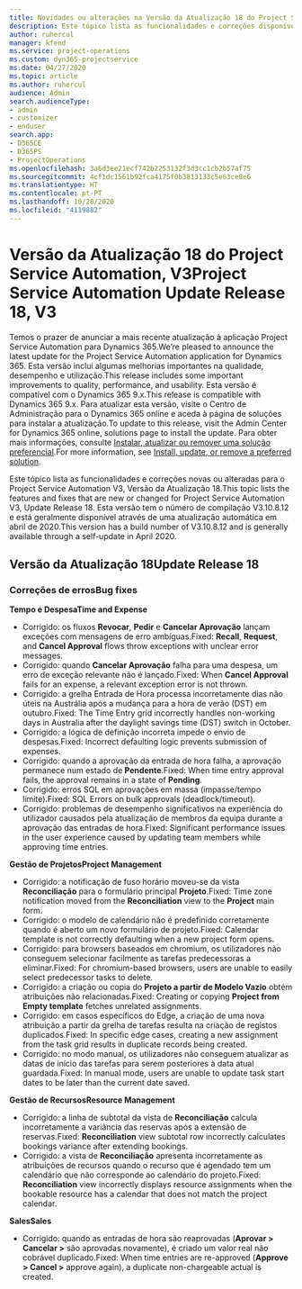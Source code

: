 ```yaml
---
title: Novidades ou alterações na Versão da Atualização 18 do Project Service Automation, V3
description: Este tópico lista as funcionalidades e correções disponíveis no Project Service Automation V3, Versão da Atualização 18, V3.
author: ruhercul
manager: kfend
ms.service: project-operations
ms.custom: dyn365-projectservice
ms.date: 04/27/2020
ms.topic: article
ms.author: ruhercul
audience: Admin
search.audienceType:
- admin
- customizer
- enduser
search.app:
- D365CE
- D365PS
- ProjectOperations
ms.openlocfilehash: 3a6d3ee21ecf742b2253132f3d3cc1cb2b57af75
ms.sourcegitcommit: 4cf1dc1561b92fca4175f0b3813133c5e63ce8e6
ms.translationtype: HT
ms.contentlocale: pt-PT
ms.lasthandoff: 10/28/2020
ms.locfileid: "4119882"
---
```

# <a name="project-service-automation-update-release-18-v3"></a><span data-ttu-id="1bd8a-103">Versão da Atualização 18 do Project Service Automation, V3</span><span class="sxs-lookup"><span data-stu-id="1bd8a-103">Project Service Automation Update Release 18, V3</span></span>

<span data-ttu-id="1bd8a-104">Temos o prazer de anunciar a mais recente atualização à aplicação Project Service Automation para Dynamics 365.</span><span class="sxs-lookup"><span data-stu-id="1bd8a-104">We’re pleased to announce the latest update for the Project Service Automation application for Dynamics 365.</span></span> <span data-ttu-id="1bd8a-105">Esta versão inclui algumas melhorias importantes na qualidade, desempenho e utilização.</span><span class="sxs-lookup"><span data-stu-id="1bd8a-105">This release includes some important improvements to quality, performance, and usability.</span></span> <span data-ttu-id="1bd8a-106">Esta versão é compatível com o Dynamics 365 9.x.</span><span class="sxs-lookup"><span data-stu-id="1bd8a-106">This release is compatible with Dynamics 365 9.x.</span></span> <span data-ttu-id="1bd8a-107">Para atualizar esta versão, visite o Centro de Administração para o Dynamics 365 online e aceda à página de soluções para instalar a atualização.</span><span class="sxs-lookup"><span data-stu-id="1bd8a-107">To update to this release, visit the Admin Center for Dynamics 365 online, solutions page to install the update.</span></span> <span data-ttu-id="1bd8a-108">Para obter mais informações, consulte [Instalar, atualizar ou remover uma solução preferencial](https://docs.microsoft.com/power-platform/admin/install-remove-preferred-solution).</span><span class="sxs-lookup"><span data-stu-id="1bd8a-108">For more information, see [Install, update, or remove a preferred solution](https://docs.microsoft.com/power-platform/admin/install-remove-preferred-solution).</span></span>

<span data-ttu-id="1bd8a-109">Este tópico lista as funcionalidades e correções novas ou alteradas para o Project Service Automation V3, Versão da Atualização 18.</span><span class="sxs-lookup"><span data-stu-id="1bd8a-109">This topic lists the features and fixes that are new or changed for Project Service Automation V3, Update Release 18.</span></span> <span data-ttu-id="1bd8a-110">Esta versão tem o número de compilação V3.10.8.12 e está geralmente disponível através de uma atualização automática em abril de 2020.</span><span class="sxs-lookup"><span data-stu-id="1bd8a-110">This version has a build number of V3.10.8.12 and is generally available through a self-update in April 2020.</span></span>

## <a name="update-release-18"></a><span data-ttu-id="1bd8a-111">Versão da Atualização 18</span><span class="sxs-lookup"><span data-stu-id="1bd8a-111">Update Release 18</span></span>

### <a name="bug-fixes"></a><span data-ttu-id="1bd8a-112">Correções de erros</span><span class="sxs-lookup"><span data-stu-id="1bd8a-112">Bug fixes</span></span>

<span data-ttu-id="1bd8a-113">**Tempo e Despesa**</span><span class="sxs-lookup"><span data-stu-id="1bd8a-113">**Time and Expense**</span></span>

- <span data-ttu-id="1bd8a-114">Corrigido: os fluxos **Revocar**, **Pedir** e **Cancelar Aprovação** lançam exceções com mensagens de erro ambíguas.</span><span class="sxs-lookup"><span data-stu-id="1bd8a-114">Fixed: **Recall**, **Request**, and **Cancel Approval** flows throw exceptions with unclear error messages.</span></span>
- <span data-ttu-id="1bd8a-115">Corrigido: quando **Cancelar Aprovação** falha para uma despesa, um erro de exceção relevante não é lançado.</span><span class="sxs-lookup"><span data-stu-id="1bd8a-115">Fixed: When **Cancel Approval** fails for an expense, a relevant exception error is not thrown.</span></span>
- <span data-ttu-id="1bd8a-116">Corrigido: a grelha Entrada de Hora processa incorretamente dias não úteis na Austrália após a mudança para a hora de verão (DST) em outubro.</span><span class="sxs-lookup"><span data-stu-id="1bd8a-116">Fixed: The Time Entry grid incorrectly handles non-working days in Australia after the daylight savings time (DST) switch in October.</span></span>
- <span data-ttu-id="1bd8a-117">Corrigido: a lógica de definição incorreta impede o envio de despesas.</span><span class="sxs-lookup"><span data-stu-id="1bd8a-117">Fixed: Incorrect defaulting logic prevents submission of expenses.</span></span>
- <span data-ttu-id="1bd8a-118">Corrigido: quando a aprovação da entrada de hora falha, a aprovação permanece num estado de **Pendente**.</span><span class="sxs-lookup"><span data-stu-id="1bd8a-118">Fixed: When time entry approval fails, the approval remains in a state of **Pending**.</span></span>
- <span data-ttu-id="1bd8a-119">Corrigido: erros SQL em aprovações em massa (impasse/tempo limite).</span><span class="sxs-lookup"><span data-stu-id="1bd8a-119">Fixed: SQL Errors on bulk approvals (deadlock/timeout).</span></span>
- <span data-ttu-id="1bd8a-120">Corrigido: problemas de desempenho significativos na experiência do utilizador causados pela atualização de membros da equipa durante a aprovação das entradas de hora.</span><span class="sxs-lookup"><span data-stu-id="1bd8a-120">Fixed: Significant performance issues in the user experience caused by updating team members while approving time entries.</span></span>

<span data-ttu-id="1bd8a-121">**Gestão de Projetos**</span><span class="sxs-lookup"><span data-stu-id="1bd8a-121">**Project Management**</span></span>

- <span data-ttu-id="1bd8a-122">Corrigido: a notificação de fuso horário moveu-se da vista **Reconciliação** para o formulário principal **Projeto**.</span><span class="sxs-lookup"><span data-stu-id="1bd8a-122">Fixed: Time zone notification moved from the **Reconciliation** view to the **Project** main form.</span></span>
- <span data-ttu-id="1bd8a-123">Corrigido: o modelo de calendário não é predefinido corretamente quando é aberto um novo formulário de projeto.</span><span class="sxs-lookup"><span data-stu-id="1bd8a-123">Fixed: Calendar template is not correctly defaulting when a new project form opens.</span></span>
- <span data-ttu-id="1bd8a-124">Corrigido: para browsers baseados em chromium, os utilizadores não conseguem selecionar facilmente as tarefas predecessoras a eliminar.</span><span class="sxs-lookup"><span data-stu-id="1bd8a-124">Fixed: For chromium-based browsers, users are unable to easily select predecessor tasks to delete.</span></span>
- <span data-ttu-id="1bd8a-125">Corrigido: a criação ou copia do **Projeto a partir de Modelo Vazio** obtém atribuições não relacionadas.</span><span class="sxs-lookup"><span data-stu-id="1bd8a-125">Fixed: Creating or copying **Project from Empty template** fetches unrelated assignments.</span></span>
- <span data-ttu-id="1bd8a-126">Corrigido: em casos específicos do Edge, a criação de uma nova atribuição a partir da grelha de tarefas resulta na criação de registos duplicados.</span><span class="sxs-lookup"><span data-stu-id="1bd8a-126">Fixed: In specific edge cases, creating a new assignment from the task grid results in duplicate records being created.</span></span>
- <span data-ttu-id="1bd8a-127">Corrigido: no modo manual, os utilizadores não conseguem atualizar as datas de início das tarefas para serem posteriores à data atual guardada.</span><span class="sxs-lookup"><span data-stu-id="1bd8a-127">Fixed: In manual mode, users are unable to update task start dates to be later than the current date saved.</span></span>

<span data-ttu-id="1bd8a-128">**Gestão de Recursos**</span><span class="sxs-lookup"><span data-stu-id="1bd8a-128">**Resource Management**</span></span>

- <span data-ttu-id="1bd8a-129">Corrigido: a linha de subtotal da vista de **Reconciliação** calcula incorretamente a variância das reservas após a extensão de reservas.</span><span class="sxs-lookup"><span data-stu-id="1bd8a-129">Fixed: **Reconciliation** view subtotal row incorrectly calculates bookings variance after extending bookings.</span></span>
- <span data-ttu-id="1bd8a-130">Corrigido: a vista de **Reconciliação** apresenta incorretamente as atribuições de recursos quando o recurso que é agendado tem um calendário que não corresponde ao calendário do projeto.</span><span class="sxs-lookup"><span data-stu-id="1bd8a-130">Fixed: **Reconciliation** view incorrectly displays resource assignments when the bookable resource has a calendar that does not match the project calendar.</span></span>

<span data-ttu-id="1bd8a-131">**Sales**</span><span class="sxs-lookup"><span data-stu-id="1bd8a-131">**Sales**</span></span>

- <span data-ttu-id="1bd8a-132">Corrigido: quando as entradas de hora são reaprovadas (**Aprovar > Cancelar >** são aprovadas novamente), é criado um valor real não cobrável duplicado.</span><span class="sxs-lookup"><span data-stu-id="1bd8a-132">Fixed: When time entries are re-approved (**Approve > Cancel >** approve again), a duplicate non-chargeable actual is created.</span></span>
